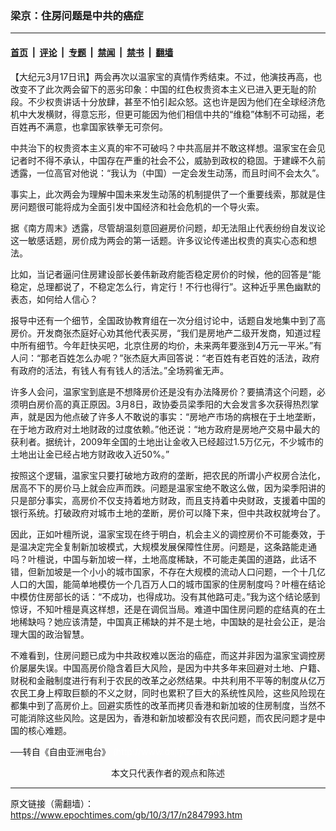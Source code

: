 ### 梁京：住房问题是中共的癌症

---

#### [首页](../../../..?n2847993) &nbsp;|&nbsp; [评论](../../../../../epoch-comment?n2847993) &nbsp;|&nbsp; [专题](../../../../../epoch-special?n2847993) &nbsp;|&nbsp; [禁闻](../../../../../epoch-news?n2847993) &nbsp;|&nbsp; [禁书](../../../../../books?n2847993) &nbsp;|&nbsp; [翻墙](https://github.com/gfw-breaker/nogfw/blob/master/README.md?n2847993)


<div class="post_content" id="artbody" itemprop="articleBody">
 <!-- article content begin -->
 <p>
  【大纪元3月17日讯】两会再次以温家宝的真情作秀结束。不过，他演技再高，也改变不了此次两会留下的恶劣印象：中国的红色权贵资本主义已进入更无耻的阶段。不少权贵讲话十分放肆，甚至不怕引起众怒。这也许是因为他们在全球经济危机中大发横财，得意忘形，但更可能因为他们相信中共的“维稳”体制不可动摇，老百姓再不满意，也拿国家铁拳无可奈何。
 </p>
 <p>
  中共治下的权贵资本主义真的牢不可破吗？中共高层并不敢这样想。温家宝在会见记者时不得不承认，中国存在严重的社会不公，威胁到政权的稳固。于建嵘不久前透露，一位高官对他说：“我认为（中国）一定会发生动荡，而且时间不会太久”。
 </p>
 <p>
  事实上，此次两会为理解中国未来发生动荡的机制提供了一个重要线索，那就是住房问题很可能将成为全面引发中国经济和社会危机的一个导火索。
 </p>
 <p>
  据《南方周末》透露，尽管胡温刻意回避房价问题，却无法阻止代表纷纷自发议论这一敏感话题，房价成为两会的第一话题。许多议论传递出权贵的真实心态和想法。
 </p>
 <p>
  比如，当记者逼问住房建设部长姜伟新政府能否稳定房价的时候，他的回答是“能稳定，总理都说了，不稳定怎么行，肯定行！不行也得行”。这种近乎黑色幽默的表态，如何给人信心？
 </p>
 <p>
  报导中还有一个细节，全国政协教育组在一次分组讨论中，话题自发地集中到了高房价。开发商张杰庭好心劝其他代表买房，“我们是房地产二级开发商，知道过程中所有细节。今年赶快买吧，北京住房的均价，未来两年要涨到4万元一平米。”有人问：“那老百姓怎么办呢？”张杰庭大声回答说：“老百姓有老百姓的活法，政府有政府的活法，有钱人有有钱人的活法。”全场鸦雀无声。
 </p>
 <p>
  许多人会问，温家宝到底是不想降房价还是没有办法降房价？要搞清这个问题，必须明白房价高的真正原因。3月8日，政协委员梁季阳的大会发言多次获得热烈掌声，就是因为他点破了许多人不敢说的事实：“房地产市场的病根在于土地垄断，在于地方政府对土地财政的过度依赖。”他还说：“地方政府是房地产交易中最大的获利者。据统计，2009年全国的土地出让金收入已经超过1.5万亿元，不少城市的土地出让金已经占地方财政收入近50%。”
 </p>
 <p>
  按照这个逻辑，温家宝只要打破地方政府的垄断，把农民的所谓小产权房合法化，居高不下的房价马上就会应声而跌。问题是温家宝绝不敢这么做，因为梁季阳讲的只是部分事实，高房价不仅支持着地方财政，而且支持着中央财政，支援着中国的银行系统。打破政府对城市土地的垄断，房价可以降下来，但中共政权就垮台了。
 </p>
 <p>
  因此，正如叶檀所说，温家宝现在终于明白，机会主义的调控房价不可能奏效，于是温决定完全复制新加坡模式，大规模发展保障性住房。问题是，这条路能走通吗？叶檀说，中国与新加坡一样，土地高度稀缺，不可能走美国的道路，此话不错，但新加坡是一个小小的城市国家，不存在大规模的流动人口问题，一个十几亿人口的大国，能简单地模仿一个几百万人口的城市国家的住房制度吗？叶檀在结论中模仿住房部长的话：“不成功，也得成功。没有其他路可走。”我为这个结论感到惊讶，不知叶檀是真这样想，还是在调侃当局。难道中国住房问题的症结真的在土地稀缺吗？她应该清楚，中国真正稀缺的并不是土地，中国缺的是社会公正，是治理大国的政治智慧。
 </p>
 <p>
  不难看到，住房问题已成为中共政权难以医治的癌症，而这并非因为温家宝调控房价屡屡失误。中国高房价隐含着巨大风险，是因为中共多年来回避对土地、户籍、财税和金融制度进行有利于农民的改革之必然结果。中共利用不平等的制度从亿万农民工身上榨取巨额的不义之财，同时也累积了巨大的系统性风险，这些风险现在都集中到了高房价上。回避实质性的改革而拷贝香港和新加坡的住房制度，当然不可能消除这些风险。这是因为，香港和新加坡都没有农民问题，而农民问题才是中国的核心难题。
 </p>
 <p>
  ──转自《自由亚洲电台》
  <font color="#ffffff">
   (http://www.dajiyuan.com)
  </font>
  <br/>
  <center>
   <font class="GY13">
    本文只代表作者的观点和陈述
   </font>
  </center>
 </p>
 <!-- article content end -->
 <div id="below_article_ad">
 </div>
</div>


---

原文链接（需翻墙）：https://www.epochtimes.com/gb/10/3/17/n2847993.htm